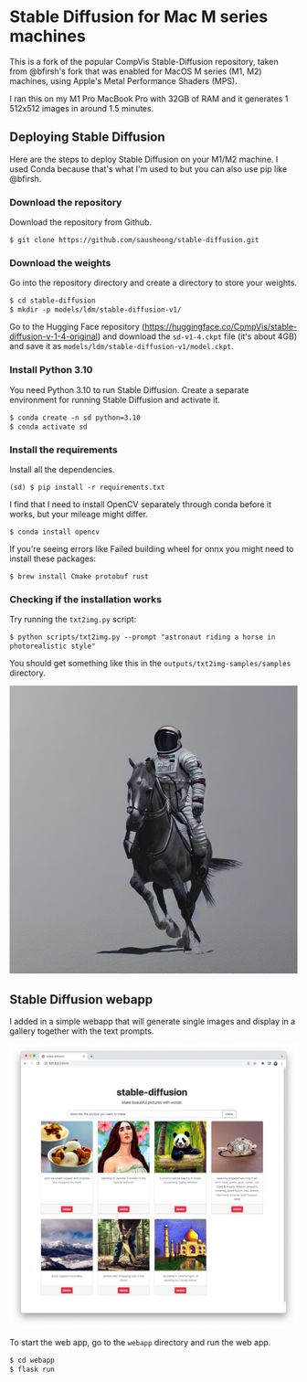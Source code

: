 # Stable Diffusion for Mac M series machines

This is a fork of the popular CompVis Stable-Diffusion repository, taken from @bfirsh's fork that was enabled for MacOS M series (M1, M2) machines, using Apple's Metal Performance Shaders (MPS). 

I ran this on my M1 Pro MacBook Pro with 32GB of RAM and it generates 1 512x512 images in around 1.5 minutes.

## Deploying Stable Diffusion

Here are the steps to deploy Stable Diffusion on your M1/M2 machine. I used Conda because that's what I'm used to but you can also use pip like @bfirsh.

### Download the repository

Download the repository from Github.

````
$ git clone https://github.com/sausheong/stable-diffusion.git
````

### Download the weights

Go into the repository directory and create a directory to store your weights.

````
$ cd stable-diffusion
$ mkdir -p models/ldm/stable-diffusion-v1/
````

Go to the Hugging Face repository (https://huggingface.co/CompVis/stable-diffusion-v-1-4-original) and download the `sd-v1-4.ckpt` file (it's about 4GB) and save it as `models/ldm/stable-diffusion-v1/model.ckpt`. 


### Install Python 3.10

You need Python 3.10 to run Stable Diffusion. Create a separate environment for running Stable Diffusion and activate it.

````
$ conda create -n sd python=3.10
$ conda activate sd
````


### Install the requirements

Install all the dependencies.

````
(sd) $ pip install -r requirements.txt
````

I find that I need to install OpenCV separately through conda before it works, but your mileage might differ.

````
$ conda install opencv
````

If you're seeing errors like Failed building wheel for onnx you might need to install these packages:

````
$ brew install Cmake protobuf rust
````

### Checking if the installation works

Try running the `txt2img.py` script:

````
$ python scripts/txt2img.py --prompt "astronaut riding a horse in photorealistic style"
````

You should get something like this in the `outputs/txt2img-samples/samples` directory.

![astronaut riding a horse in photorealistic style](outputs/txt2img-samples/samples/00000.png)

## Stable Diffusion webapp

I added in a simple webapp that will generate single images and display in a gallery together with the text prompts.

![Screenshot to Stable Diffusion web app](screenshot.png)

To start the web app, go to the `webapp` directory and run the web app.

````
$ cd webapp
$ flask run
````

